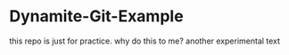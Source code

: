 # Dynamite-Git-Example
this repo is just for practice. why do this to me?
another experimental text
